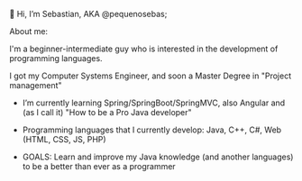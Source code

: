 👋 Hi, I’m Sebastian, AKA @pequenosebas;

About me:<p>
I'm a beginner-intermediate guy who is interested in the development of programming languages.<p>
I got my Computer Systems Engineer, and soon a Master Degree in "Project management"<p>
<!--- 👀 I’m interested in ...--->
- I’m currently learning Spring/SpringBoot/SpringMVC, also Angular and (as I call it) "How to be a Pro Java developer"
<!--- 💞️ I’m looking to collaborate on ...--->
<!--- 📫 How to reach me ...--->
- Programming languages that I currently develop: Java, C++, C#, Web (HTML, CSS, JS, PHP)

- GOALS: Learn and improve my Java knowledge (and another languages) to be a better than ever as a programmer

<!---
pequenosebas/pequenosebas is a ✨ special ✨ repository because its `README.md` (this file) appears on your GitHub profile.
You can click the Preview link to take a look at your changes.
--->
